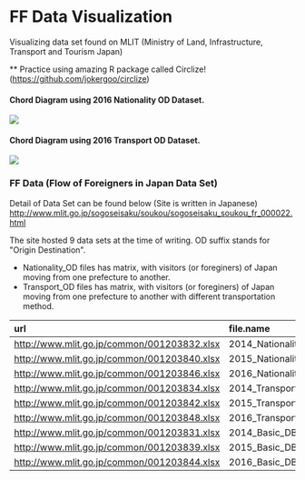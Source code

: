 # FF Data Visualization
Visualizing data set found on MLIT (Ministry of Land, Infrastructure, Transport and Tourism Japan) 

** Practice using amazing R package called Circlize! (https://github.com/jokergoo/circlize)

#### Chord Diagram using 2016 Nationality OD Dataset. 

![](Output/2016_Nationality_OD_Multiples.png)

#### Chord Diagram using 2016 Transport OD Dataset. 

![](Output/2016_Transport_OD_Multiples.png)


### FF Data (Flow of Foreigners in Japan Data Set)
Detail of Data Set can be found below (Site is written in Japanese)
http://www.mlit.go.jp/sogoseisaku/soukou/sogoseisaku_soukou_fr_000022.html


The site hosted 9 data sets at the time of writing.
OD suffix stands for "Origin Destination". 

- Nationality_OD files has matrix, with visitors (or foreginers) of Japan moving from one prefecture to another. 
- Transport_OD files has matrix, with visitors (or foreginers) of Japan moving from one prefecture to another with different transportation method.


|url                                         |file.name               |
|:-------------------------------------------|:-----------------------|
|http://www.mlit.go.jp/common/001203832.xlsx |2014_Nationality_OD.xls |
|http://www.mlit.go.jp/common/001203840.xlsx |2015_Nationality_OD.xls |
|http://www.mlit.go.jp/common/001203846.xlsx |2016_Nationality_OD.xls |
|http://www.mlit.go.jp/common/001203834.xlsx |2014_Transport_OD.xls   |
|http://www.mlit.go.jp/common/001203842.xlsx |2015_Transport_OD.xls   |
|http://www.mlit.go.jp/common/001203848.xlsx |2016_Transport_OD.xls   |
|http://www.mlit.go.jp/common/001203831.xlsx |2014_Basic_DB.xls       |
|http://www.mlit.go.jp/common/001203839.xlsx |2015_Basic_DB.xls       |
|http://www.mlit.go.jp/common/001203844.xlsx |2016_Basic_DB.xls       |

 

